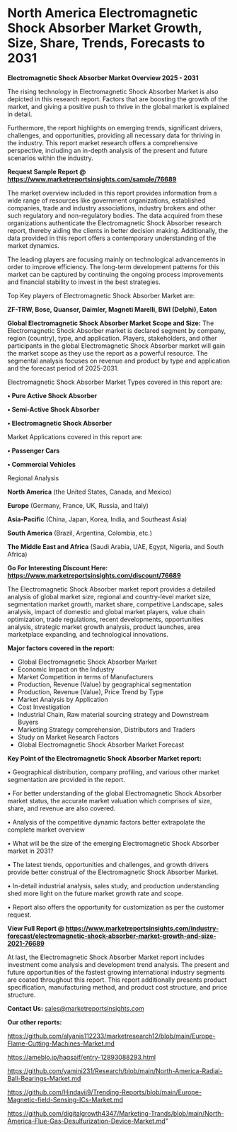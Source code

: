 # North America Electromagnetic Shock Absorber Market Growth, Size, Share, Trends, Forecasts to 2031

<Strong> Electromagnetic Shock Absorber Market Overview 2025 - 2031</strong>

The rising technology in Electromagnetic Shock Absorber Market is also depicted in this research report. Factors that are boosting the growth of the market, and giving a positive push to thrive in the global market is explained in detail.

Furthermore, the report highlights on emerging trends, significant drivers, challenges, and opportunities, providing all necessary data for thriving in the industry. This report market research offers a comprehensive perspective, including an in-depth analysis of the present and future scenarios within the industry.

<strong>Request Sample Report @ <a href=https://www.marketreportsinsights.com/sample/76689>https://www.marketreportsinsights.com/sample/76689</a></strong>

The market overview included in this report provides information from a wide range of resources like government organizations, established companies, trade and industry associations, industry brokers and other such regulatory and non-regulatory bodies. The data acquired from these organizations authenticate the Electromagnetic Shock Absorber research report, thereby aiding the clients in better decision making. Additionally, the data provided in this report offers a contemporary understanding of the market dynamics.

The leading players are focusing mainly on technological advancements in order to improve efficiency. The long-term development patterns for this market can be captured by continuing the ongoing process improvements and financial stability to invest in the best strategies.

Top Key players of Electromagnetic Shock Absorber Market are:

<strong>ZF-TRW, Bose, Quanser, Daimler, Magneti Marelli, BWI (Delphi), Eaton</strong>

<strong><b>Global Electromagnetic Shock Absorber Market Scope and Size:</b></strong>
The Electromagnetic Shock Absorber market is declared segment by company, region (country), type, and application. Players, stakeholders, and other participants in the global Electromagnetic Shock Absorber market will gain the market scope as they use the report as a powerful resource. The segmental analysis focuses on revenue and product by type and application and the forecast period of 2025-2031.

Electromagnetic Shock Absorber Market Types covered in this report are:

<strong>• Pure Active Shock Absorber

• Semi-Active Shock Absorber

• Electromagnetic Shock Absorber</strong>

Market Applications covered in this report are:

<strong>• Passenger Cars

• Commercial Vehicles</strong> 

Regional Analysis

<strong>North America</strong> (the United States, Canada, and Mexico)

<strong>Europe</strong> (Germany, France, UK, Russia, and Italy)

<strong>Asia-Pacific</strong> (China, Japan, Korea, India, and Southeast Asia)

<strong>South America</strong> (Brazil, Argentina, Colombia, etc.)

<strong>The Middle East and Africa</strong> (Saudi Arabia, UAE, Egypt, Nigeria, and South Africa)

<strong>Go For Interesting Discount Here: <a href=https://www.marketreportsinsights.com/discount/76689>https://www.marketreportsinsights.com/discount/76689</a></strong>

The Electromagnetic Shock Absorber market report provides a detailed analysis of global market size, regional and country-level market size, segmentation market growth, market share, competitive Landscape, sales analysis, impact of domestic and global market players, value chain optimization, trade regulations, recent developments, opportunities analysis, strategic market growth analysis, product launches, area marketplace expanding, and technological innovations.

<strong><b>Major factors covered in the report:</b></strong>
<ul>
  <li>Global Electromagnetic Shock Absorber Market </li>
  <li>Economic Impact on the Industry</li>
  <li>Market Competition in terms of Manufacturers</li>
  <li>Production, Revenue (Value) by geographical segmentation</li>
  <li>Production, Revenue (Value), Price Trend by Type</li>
  <li>Market Analysis by Application</li>
  <li>Cost Investigation</li>
  <li>Industrial Chain, Raw material sourcing strategy and Downstream Buyers</li>
  <li>Marketing Strategy comprehension, Distributors and Traders</li>
  <li>Study on Market Research Factors</li>
  <li>Global Electromagnetic Shock Absorber Market Forecast</li>
</ul>

<strong><b>Key Point of the Electromagnetic Shock Absorber Market report:</b></strong>

• Geographical distribution, company profiling, and various other market segmentation are provided in the report.

• For better understanding of the global Electromagnetic Shock Absorber market status, the accurate market valuation which comprises of size, share, and revenue are also covered.

• Analysis of the competitive dynamic factors better extrapolate the complete market overview

• What will be the size of the emerging Electromagnetic Shock Absorber market in 2031?

• The latest trends, opportunities and challenges, and growth drivers provide better construal of the Electromagnetic Shock Absorber Market.

• In-detail industrial analysis, sales study, and production understanding shed more light on the future market growth rate and scope.

• Report also offers the opportunity for customization as per the customer request.

<strong><b>View Full Report @ <a href=https://www.marketreportsinsights.com/industry-forecast/electromagnetic-shock-absorber-market-growth-and-size-2021-76689>https://www.marketreportsinsights.com/industry-forecast/electromagnetic-shock-absorber-market-growth-and-size-2021-76689</a></b></strong>


At last, the Electromagnetic Shock Absorber Market report includes investment come analysis and development trend analysis. The present and future opportunities of the fastest growing international industry segments are coated throughout this report. This report additionally presents product specification, manufacturing method, and product cost structure, and price structure.

<strong>Contact Us:</strong>
sales@marketreportsinsights.com

<strong>Our other reports:</strong>

<a href=https://github.com/alyanis112233/marketresearch12/blob/main/Europe-Flame-Cutting-Machines-Market.md>https://github.com/alyanis112233/marketresearch12/blob/main/Europe-Flame-Cutting-Machines-Market.md</a>

<a href=https://ameblo.jp/haqsaif/entry-12893088293.html>https://ameblo.jp/haqsaif/entry-12893088293.html</a>

<a href=https://github.com/yamini231/Research/blob/main/North-America-Radial-Ball-Bearings-Market.md>https://github.com/yamini231/Research/blob/main/North-America-Radial-Ball-Bearings-Market.md</a>

<a href=https://github.com/Hindavii9/Trending-Reports/blob/main/Europe-Magnetic-field-Sensing-ICs-Market.md>https://github.com/Hindavii9/Trending-Reports/blob/main/Europe-Magnetic-field-Sensing-ICs-Market.md</a>

<a href=https://github.com/digitalgrowth4347/Marketing-Trands/blob/main/North-America-Flue-Gas-Desulfurization-Device-Market.md>https://github.com/digitalgrowth4347/Marketing-Trands/blob/main/North-America-Flue-Gas-Desulfurization-Device-Market.md</a>"
